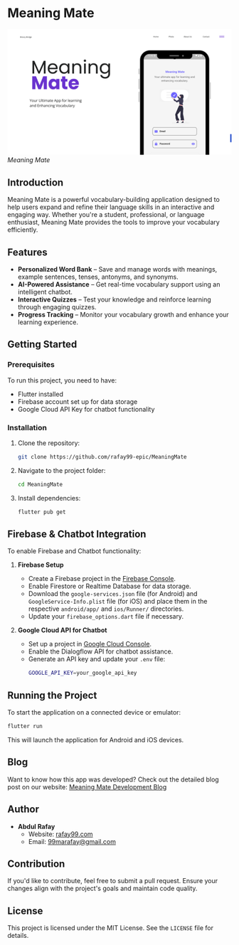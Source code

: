 # Meaning Mate

![Thumbnail](/Mockup/Meaning%20Mate%20Mock-UP/1.png)  
_Meaning Mate_

## Introduction

Meaning Mate is a powerful vocabulary-building application designed to help users expand and refine their language skills in an interactive and engaging way. Whether you're a student, professional, or language enthusiast, Meaning Mate provides the tools to improve your vocabulary efficiently.

## Features

- **Personalized Word Bank** – Save and manage words with meanings, example sentences, tenses, antonyms, and synonyms.
- **AI-Powered Assistance** – Get real-time vocabulary support using an intelligent chatbot.
- **Interactive Quizzes** – Test your knowledge and reinforce learning through engaging quizzes.
- **Progress Tracking** – Monitor your vocabulary growth and enhance your learning experience.

## Getting Started

### Prerequisites

To run this project, you need to have:

- Flutter installed
- Firebase account set up for data storage
- Google Cloud API Key for chatbot functionality

### Installation

1. Clone the repository:
   ```sh
   git clone https://github.com/rafay99-epic/MeaningMate
   ```
2. Navigate to the project folder:
   ```sh
   cd MeaningMate
   ```
3. Install dependencies:
   ```sh
   flutter pub get
   ```

## Firebase & Chatbot Integration

To enable Firebase and Chatbot functionality:

1. **Firebase Setup**

   - Create a Firebase project in the [Firebase Console](https://console.firebase.google.com/).
   - Enable Firestore or Realtime Database for data storage.
   - Download the `google-services.json` file (for Android) and `GoogleService-Info.plist` file (for iOS) and place them in the respective `android/app/` and `ios/Runner/` directories.
   - Update your `firebase_options.dart` file if necessary.

2. **Google Cloud API for Chatbot**
   - Set up a project in [Google Cloud Console](https://console.cloud.google.com/).
   - Enable the Dialogflow API for chatbot assistance.
   - Generate an API key and update your `.env` file:
     ```sh
     GOOGLE_API_KEY=your_google_api_key
     ```

## Running the Project

To start the application on a connected device or emulator:

```sh
flutter run
```

This will launch the application for Android and iOS devices.

## Blog

Want to know how this app was developed? Check out the detailed blog post on our website: [Meaning Mate Development Blog](https://www.rafay99.com)

## Author

- **Abdul Rafay**
  - Website: [rafay99.com](https://www.rafay99.com)
  - Email: [99marafay@gmail.com](mailto:99marafay@gmail.com)

## Contribution

If you'd like to contribute, feel free to submit a pull request. Ensure your changes align with the project's goals and maintain code quality.

## License

This project is licensed under the MIT License. See the `LICENSE` file for details.
